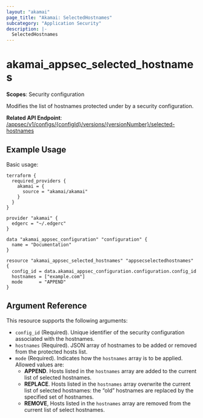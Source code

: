 ```yaml
---
layout: "akamai"
page_title: "Akamai: SelectedHostnames"
subcategory: "Application Security"
description: |-
  SelectedHostnames
---
```


# akamai_appsec_selected_hostnames

**Scopes**: Security configuration

Modifies the list of hostnames protected under by a security configuration.

**Related API Endpoint**: [/appsec/v1/configs/{configId}/versions/{versionNumber}/selected-hostnames](https://techdocs.akamai.com/application-security/reference/put-selected-hostnames-per-config)

## Example Usage

Basic usage:

```
terraform {
  required_providers {
    akamai = {
      source = "akamai/akamai"
    }
  }
}

provider "akamai" {
  edgerc = "~/.edgerc"
}

data "akamai_appsec_configuration" "configuration" {
  name = "Documentation"
}

resource "akamai_appsec_selected_hostnames" "appsecselectedhostnames" {
  config_id = data.akamai_appsec_configuration.configuration.config_id
  hostnames = ["example.com"]
  mode      = "APPEND"
}
```

## Argument Reference

This resource supports the following arguments:

- `config_id` (Required). Unique identifier of the security configuration associated with the hostnames.
- `hostnames` (Required). JSON array of hostnames to be added or removed from the protected hosts list.
- `mode` (Required). Indicates how the `hostnames` array is to be applied. Allowed values are:
  - **APPEND**. Hosts listed in the `hostnames` array are added to the current list of selected hostnames.
  - **REPLACE**. Hosts listed in the `hostnames`  array overwrite the current list of selected hostnames: the “old” hostnames are replaced by the specified set of hostnames.
  - **REMOVE**, Hosts listed in the `hostnames` array are removed from the current list of select hostnames.